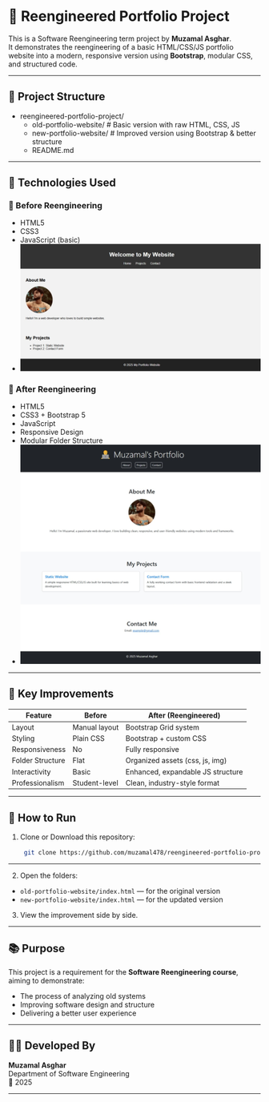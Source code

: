 # 💼 Reengineered Portfolio Project

This is a Software Reengineering term project by **Muzamal Asghar**.  
It demonstrates the reengineering of a basic HTML/CSS/JS portfolio website into a modern, responsive version using **Bootstrap**, modular CSS, and structured code.

---

## 📁 Project Structure

- reengineered-portfolio-project/
    - old-portfolio-website/ # Basic version with raw HTML, CSS, JS
    - new-portfolio-website/ # Improved version using Bootstrap & better structure 
    - README.md 

---

## 🔧 Technologies Used

### 🔹 Before Reengineering
- HTML5
- CSS3
- JavaScript (basic)
- ![](before.jpeg)
  
### 🔹 After Reengineering
- HTML5
- CSS3 + Bootstrap 5
- JavaScript
- Responsive Design
- Modular Folder Structure
- ![](after.jpeg)

---

## 🔄 Key Improvements

| Feature           | Before                          | After (Reengineered)              |
|------------------|----------------------------------|-----------------------------------|
| Layout           | Manual layout                    | Bootstrap Grid system             |
| Styling          | Plain CSS                        | Bootstrap + custom CSS            |
| Responsiveness   | No                               | Fully responsive                  |
| Folder Structure | Flat                             | Organized assets (css, js, img)   |
| Interactivity    | Basic                            | Enhanced, expandable JS structure |
| Professionalism  | Student-level                    | Clean, industry-style format      |

---

## 🚀 How to Run

1. Clone or Download this repository:
   ```bash
    git clone https://github.com/muzamal478/reengineered-portfolio-project.git
---

2. Open the folders:
- `old-portfolio-website/index.html` — for the original version
- `new-portfolio-website/index.html` — for the updated version

3. View the improvement side by side.

---

## 📚 Purpose

This project is a requirement for the **Software Reengineering course**, aiming to demonstrate:
- The process of analyzing old systems
- Improving software design and structure
- Delivering a better user experience

---

## 👨‍💻 Developed By

**Muzamal Asghar**  
Department of Software Engineering  
📅 2025

---

